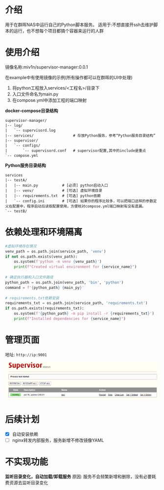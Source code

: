 
# 介绍

用于在群晖NAS中运行自己的Python脚本服务。
适用于:不想直接开ssh去维护脚本的运行，也不想每个项目都搞个容器来运行的人群


# 使用介绍

镜像名称:miv1n/supervisor-manager:0.0.1

在example中有使用镜像的示例(所有操作都可以在群晖的UI中处理)
1. 将python工程放入services/<工程名>/目录下
2. 入口文件命名为main.py
3. 在compose.yml中添加工程的端口映射


**docker-compose目录结构**

```shell
supervisor-manager/
|-- log/
|   `-- supervisord.log    
|-- services/                  # 存放Python服务，参考“Python服务目录结构”
|-- supervisor/    
|   `-- configs/ 
|       `-- supervisord.conf   # supervisor配置,其中的include是重点
`-- compose.yml       
```

**Python服务目录结构**

```shell
services
|-- testA/
|   |-- main.py           # [必须] python启动入口
|   |-- venv/             # [可选] 虚拟环境目录
|   |-- requirements.txt  # [可选] python依赖
|   `-- config.ini        # [可选] 如果你的程序比较多，可以把端口这样的参数定义在配置中，程序启动后读取配置使用，方便核对compose.yml端口映射有没有遗漏。
`-- testB/
```

# 依赖处理和环境隔离

```py
#虚拟环境存在情况
venv_path = os.path.join(service_path, 'venv')
if not os.path.exists(venv_path):  
    os.system(f'python -m venv {venv_path}')
    print(f"Created virtual environment for {service_name}")

# 确定执行器和入口文件路径
python_path = os.path.join(venv_path, 'bin', 'python')
command = f'{python_path} {main_py}'

# requirements.txt依赖安装
requirements_txt = os.path.join(service_path, 'requirements.txt')
if os.path.exists(requirements_txt):  
    os.system(f'{python_path} -m pip install -r {requirements_txt}')
    print(f"Installed dependencies for {service_name}")
```

# 管理页面

地址: `http://ip:9001`

![](docs/attachments/image.png)

# 后续计划

- [x] 自动安装依赖
- [ ] nginx转发内部服务，服务新增不修改镜像YAML

# 不实现功能

**监听目录变化，自动加载/卸载服务**
原因: 服务不会频繁新增和删除，没有必要耗费资源去监听目录变化